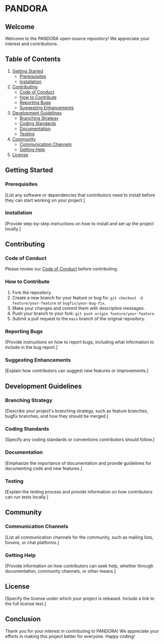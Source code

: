 # PANDORA

## Welcome

Welcome to the PANDORA open-source repository! We appreciate your interest and contributions.

## Table of Contents

1. [Getting Started](#getting-started)
   - [Prerequisites](#prerequisites)
   - [Installation](#installation)
2. [Contributing](#contributing)
   - [Code of Conduct](#code-of-conduct)
   - [How to Contribute](#how-to-contribute)
   - [Reporting Bugs](#reporting-bugs)
   - [Suggesting Enhancements](#suggesting-enhancements)
3. [Development Guidelines](#development-guidelines)
   - [Branching Strategy](#branching-strategy)
   - [Coding Standards](#coding-standards)
   - [Documentation](#documentation)
   - [Testing](#testing)
4. [Community](#community)
   - [Communication Channels](#communication-channels)
   - [Getting Help](#getting-help)
5. [License](#license)

## Getting Started

### Prerequisites

[List any software or dependencies that contributors need to install before they can start working on your project.]

### Installation

[Provide step-by-step instructions on how to install and set up the project locally.]

## Contributing

### Code of Conduct

Please review our [Code of Conduct](CODE_OF_CONDUCT.md) before contributing.

### How to Contribute

1. Fork the repository.
2. Create a new branch for your feature or bug fix: `git checkout -b feature/your-feature` or `bugfix/your-bug-fix`.
3. Make your changes and commit them with descriptive messages.
4. Push your branch to your fork: `git push origin feature/your-feature`.
5. Submit a pull request to the `main` branch of the original repository.

### Reporting Bugs

[Provide instructions on how to report bugs, including what information to include in the bug report.]

### Suggesting Enhancements

[Explain how contributors can suggest new features or improvements.]

## Development Guidelines

### Branching Strategy

[Describe your project's branching strategy, such as feature branches, bugfix branches, and how they should be merged.]

### Coding Standards

[Specify any coding standards or conventions contributors should follow.]

### Documentation

[Emphasize the importance of documentation and provide guidelines for documenting code and new features.]

### Testing

[Explain the testing process and provide information on how contributors can run tests locally.]

## Community

### Communication Channels

[List all communication channels for the community, such as mailing lists, forums, or chat platforms.]

### Getting Help

[Provide information on how contributors can seek help, whether through documentation, community channels, or other means.]

## License

[Specify the license under which your project is released. Include a link to the full license text.]

## Conclusion

Thank you for your interest in contributing to PANDORA! We appreciate your efforts in making this project better for everyone. Happy coding!
